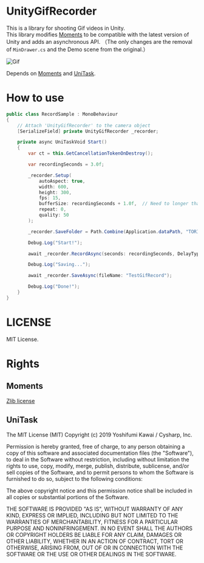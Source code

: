 # UnityGifRecorder

This is a library for shooting Gif videos in Unity.  
This library modifies [Moments](https://github.com/Chman/Moments) to be compatible with the latest version of Unity and adds an asynchronous API.
（The only changes are the removal of `MinDrawer.cs` and the Demo scene from the original.）


![Gif](Assets/TORISOUP/UnityGifRecorder/Demo/output/TestGifRecord.gif)


Depends on  [Moments](https://github.com/Chman/Moments) and [UniTask](https://github.com/Cysharp/UniTask).

# How to use

```cs
public class RecordSample : MonoBehaviour
{
    // Attach 'UnityGifRecorder' to the camera object
    [SerializeField] private UnityGifRecorder _recorder;

    private async UniTaskVoid Start()
    {
        var ct = this.GetCancellationTokenOnDestroy();

        var recordingSeconds = 3.0f;

        _recorder.Setup(
            autoAspect: true,
            width: 600,
            height: 300,
            fps: 15,
            bufferSize: recordingSeconds + 1.0f,  // Need to longer than the recording time.
            repeat: 0,
            quality: 50
        );

        _recorder.SaveFolder = Path.Combine(Application.dataPath, "TORISOUP", "UnityGifRecorder", "Demo", "output");

        Debug.Log("Start!");

        await _recorder.RecordAsync(seconds: recordingSeconds, DelayType.DeltaTime, token: ct);

        Debug.Log("Saving...");

        await _recorder.SaveAsync(fileName: "TestGifRecord");

        Debug.Log("Done!");
    }
}
```

# LICENSE

MIT License.

# Rights

## Moments

[Zlib license](https://github.com/Chman/Moments/blob/master/LICENSE.txt)

## UniTask

The MIT License (MIT) Copyright (c) 2019 Yoshifumi Kawai / Cysharp, Inc.

Permission is hereby granted, free of charge, to any person obtaining a copy of this software and associated documentation files (the "Software"), to deal in the Software without restriction, including without limitation the rights to use, copy, modify, merge, publish, distribute, sublicense, and/or sell copies of the Software, and to permit persons to whom the Software is furnished to do so, subject to the following conditions:

The above copyright notice and this permission notice shall be included in all copies or substantial portions of the Software.

THE SOFTWARE IS PROVIDED "AS IS", WITHOUT WARRANTY OF ANY KIND, EXPRESS OR IMPLIED, INCLUDING BUT NOT LIMITED TO THE WARRANTIES OF MERCHANTABILITY, FITNESS FOR A PARTICULAR PURPOSE AND NONINFRINGEMENT. IN NO EVENT SHALL THE AUTHORS OR COPYRIGHT HOLDERS BE LIABLE FOR ANY CLAIM, DAMAGES OR OTHER LIABILITY, WHETHER IN AN ACTION OF CONTRACT, TORT OR OTHERWISE, ARISING FROM, OUT OF OR IN CONNECTION WITH THE SOFTWARE OR THE USE OR OTHER DEALINGS IN THE SOFTWARE.